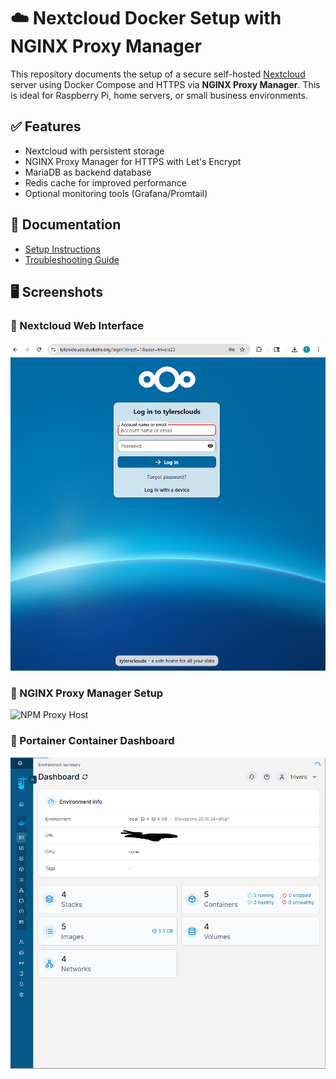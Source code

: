 # ☁️ Nextcloud Docker Setup with NGINX Proxy Manager

This repository documents the setup of a secure self-hosted [Nextcloud](https://nextcloud.com) server using Docker Compose and HTTPS via **NGINX Proxy Manager**. This is ideal for Raspberry Pi, home servers, or small business environments.

## ✅ Features

- Nextcloud with persistent storage
- NGINX Proxy Manager for HTTPS with Let's Encrypt
- MariaDB as backend database
- Redis cache for improved performance
- Optional monitoring tools (Grafana/Promtail)

## 📖 Documentation

- [Setup Instructions](setup-instructions.md)
- [Troubleshooting Guide](troubleshooting.md)

## 🖥 Screenshots

### 📁 Nextcloud Web Interface
![Nextcloud UI](nextcloud-ui.png)

### 🔐 NGINX Proxy Manager Setup
![NPM Proxy Host](nginx-proxy-manager.png)

### 🐳 Portainer Container Dashboard
![Portainer View](portainer-dashboard.png)
